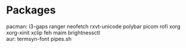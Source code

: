 # Packages
pacman: i3-gaps ranger neofetch rxvt-unicode polybar picom rofi xorg xorg-xinit xclip feh maim brightnessctl<br />
aur: termsyn-font pipes.sh
